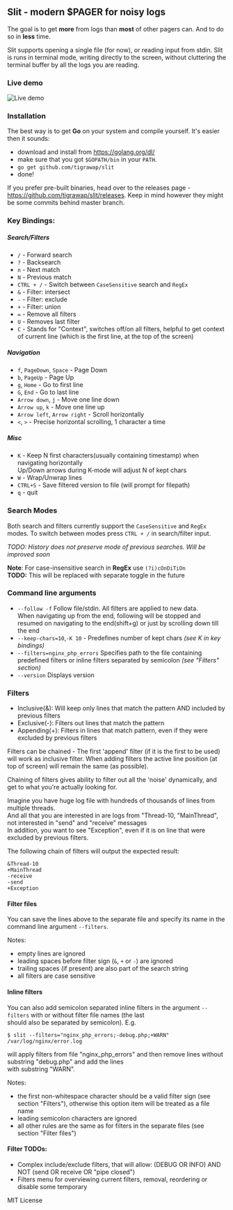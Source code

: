 ## **Slit** - modern $PAGER for noisy logs


The goal is to get **more** from logs than **most** of other pagers can. And to do so in **less** time.


Slit supports opening a single file (for now), or reading input from stdin.
Slit is runs in terminal mode, writing directly to the screen, without cluttering the terminal buffer by all the logs you are reading.

### Live demo
![Live demo](https://habrastorage.org/files/a64/704/82b/a6470482b6b04f548998b57df088ebb6.gif)

### Installation
The best way is to get **Go** on your system and compile yourself. It's easier then it sounds:
- download and install from https://golang.org/dl/  
- make sure that you got `$GOPATH/bin` in your `PATH`.
- `go get github.com/tigrawap/slit`
- done!

If you prefer pre-built binaries, head over to the releases page - https://github.com/tigrawap/slit/releases.
Keep in mind however they might be some commits behind master branch.
  

### Key Bindings:  

##### Search/Filters
- `/` - Forward search  
- `?` - Backsearch  
- `n` - Next match
- `N` - Previous match
- `CTRL + /` - Switch between `CaseSensitive` search and `RegEx`
- `&` - Filter: intersect
- `-` - Filter: exclude
- `+` - Filter: union
- `=` - Remove all filters
- `U` - Removes last filter
- `C` - Stands for "Context", switches off/on all filters, helpful to get context of current line (which is the first line, at the top of the screen)

##### Navigation
- `f`, `PageDown`, `Space` - Page Down
- `b`, `PageUp` - Page Up
- `g`, `Home` - Go to first line
- `G`, `End` - Go to last line
- `Arrow down`, `j` - Move one line down
- `Arrow up`, `k` - Move one line up
- `Arrow left`, `Arrow right` - Scroll horizontally
- `<`, `>` - Precise horizontal scrolling, 1 character a time
   
##### Misc
- `K` - Keep N first characters(usually containing timestamp) when navigating horizontally  
    Up/Down arrows during K-mode will adjust N of kept chars 
- `W` - Wrap/Unwrap lines
- `CTRL+S` - Save filtered version to file (will prompt for filepath)
- `q` - quit

### Search Modes
Both search and filters currently support the `CaseSensitive` and `RegEx` modes.
To switch between modes press `CTRL + /` in search/filter input.

*TODO: History does not preserve mode of previous searches. Will be improved soon*

**Note**: For case-insensitive search in **RegEx** use `(?i)cOnDiTiOn`  
**TODO:** This will be replaced with separate toggle in the future  

### Command line arguments  
- `--follow -f` Follow file/stdin. All filters are applied to new data.  
When navigating up from the end, following will be stopped and resumed on navigating to the end(shift+g) or just by scrolling down till the end
- `--keep-chars=10`,`-K 10` - Predefines number of kept chars *(see K in key bindings)*
- `--filters=nginx_php_errors` Specifies path to the file containing predefined filters or inline filters separated by semicolon *(see "Filters" section)*
- `--version` Displays version   

### Filters

- Inclusive(&): Will keep only lines that match the pattern AND included by previous filters
- Exclusive(-): Filters out lines that match the pattern
- Appending(+): Filters in lines that match pattern, even if they were excluded by previous filters

Filters can be chained - The first 'append' filter (if it is the first to be used) will work as inclusive filter.
When adding filters the active line position (at top of screen) will remain the same (as possible).

Chaining of filters gives ability to filter out all the 'noise' dynamically, and get to what you're actually looking for.

Imagine you have huge log file with hundreds of thousands of lines from multiple threads.      
And all that you are interested in are logs from "Thread-10, "MainThread", not interested in "send" and "receive" messages  
In addition, you want to see "Exception", even if it is on line that were excluded by previous filters.

The following chain of filters will output the expected result:

```
&Thread-10
+MainThread
-receive
-send
+Exception
```

#### Filter files

You can save the lines above to the separate file and specify its name in the command line argument `--filters`.

Notes:
- empty lines are ignored
- leading spaces before filter sign (`&`, `+` or `-`) are ignored
- trailing spaces (if present) are also part of the search string
- all filters are case sensitive

#### Inline filters

You can also add semicolon separated inline filters in the argument `--filters` with or without filter file names (the last  
should also be separated by semicolon). E.g.

```
$ slit --filters="nginx_php_errors;-debug.php;+WARN" /var/log/nginx/error.log
```

will apply filters from file "nginx\_php\_errors" and then remove lines without substring "debug.php" and add the lines  
with substring "WARN".

Notes:
- the first non-whitespace character should be a valid filter sign (see section "Filters"), otherwise this option item will be treated as a file name
- leading semicolon characters are ignored
- all other rules are the same as for filters in the separate files (see section "Filter files")

#### Filter TODOs:

- Complex include/exclude filters, that will allow: (DEBUG OR INFO) AND NOT (send OR receive OR "pipe closed") 
- Filters menu for overviewing current filters, removal, reordering or disable some temporary

MIT License

